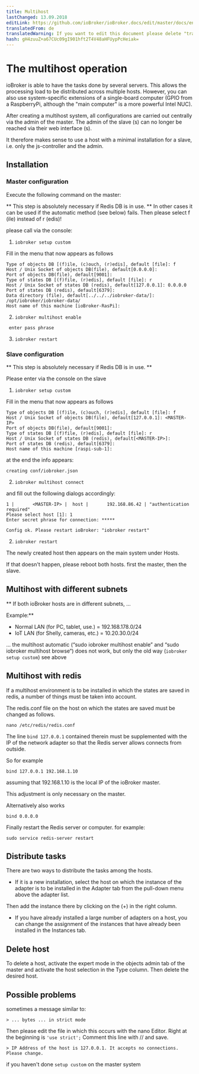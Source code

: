 ```yaml
---
title: Multihost
lastChanged: 13.09.2018
editLink: https://github.com/ioBroker/ioBroker.docs/edit/master/docs/en/config/multihost.md
translatedFrom: de
translatedWarning: If you want to edit this document please delete "translatedFrom" field, elsewise this document will be translated automatically again
hash: gH4zuuZ+a67CUc09gI901hft2T4V48aHFUypPcHeiak=
---
```

# The multihost operation
ioBroker is able to have the tasks done by several servers. This allows the processing load to be distributed across multiple hosts.
However, you can also use system-specific extensions of a single-board computer (GPIO from a RaspberryPi, although the "main computer" is a more powerful Intel NUC).

After creating a multihost system, all configurations are carried out centrally via the admin of the master. The admin of the slave (s) can no longer be reached via their web interface (s).

It therefore makes sense to use a host with a minimal installation for a slave, i.e. only the js-controller and the admin.

## Installation
### Master configuration
Execute the following command on the master:

** This step is absolutely necessary if Redis DB is in use. ** In other cases it can be used if the automatic method (see below) fails. Then please select f (ile) instead of r (edis)!

please call via the console:

1. `iobroker setup custom`

Fill in the menu that now appears as follows

```
Type of objects DB [(f)ile, (c)ouch, (r)edis], default [file]: f
Host / Unix Socket of objects DB(file), default[0.0.0.0]:
Port of objects DB(file), default[9001]:
Type of states DB [(f)file, (r)edis], default [file]: r
Host / Unix Socket of states DB (redis), default[127.0.0.1]: 0.0.0.0
Port of states DB (redis), default[6379]:
Data directory (file), default[../../../iobroker-data/]: /opt/iobroker/iobroker-data/
Host name of this machine [ioBroker-RasPi]:
```

2. `iobroker multihost enable`

``` enter pass phrase```

3. `iobroker restart`

### Slave configuration
** This step is absolutely necessary if Redis DB is in use. **

Please enter via the console on the slave

1. `iobroker setup custom`

Fill in the menu that now appears as follows

```
Type of objects DB [(f)ile, (c)ouch, (r)edis], default [file]: f
Host / Unix Socket of objects DB(file), default[127.0.0.1]: <MASTER-IP>
Port of objects DB(file), default[9001]:
Type of states DB [(f)file, (r)edis], default [file]: r
Host / Unix Socket of states DB (redis), default[<MASTER-IP>]:
Port of states DB (redis), default[6379]:
Host name of this machine [raspi-sub-1]:
```

at the end the info appears:

```
creating conf/iobroker.json
```

2. `iobroker multihost connect`

and fill out the following dialogs accordingly:

```
1 |       <MASTER-IP> |  host |       192.168.86.42 | "authentication required"
Please select host [1]: 1
Enter secret phrase for connection: *****

Config ok. Please restart ioBroker: "iobroker restart"
```

2. `iobroker restart`

The newly created host then appears on the main system under Hosts.

If that doesn't happen, please reboot both hosts. first the master, then the slave.

## Multihost with different subnets
** If both ioBroker hosts are in different subnets, ...

Example:**

* Normal LAN (for PC, tablet, use.) = 192.168.178.0/24
* IoT LAN (for Shelly, cameras, etc.) = 10.20.30.0/24

... the multihost automatic (“sudo iobroker multihost enable” and “sudo iobroker multihost browse“) does not work, but only the old way (`iobroker setup custom`) see above

## Multihost with redis
If a multihost environment is to be installed in which the states are saved in redis, a number of things must be taken into account.

The redis.conf file on the host on which the states are saved must be changed as follows.

```
nano /etc/redis/redis.conf
```

The line `bind 127.0.0.1` contained therein must be supplemented with the IP of the network adapter so that the Redis server allows connects from outside.

So for example

```
bind 127.0.0.1 192.168.1.10
```

assuming that 192.168.1.10 is the local IP of the ioBroker master.

This adjustment is only necessary on the master.

Alternatively also works

```
bind 0.0.0.0
```

Finally restart the Redis server or computer. for example:

```
sudo service redis-server restart
```

## Distribute tasks
There are two ways to distribute the tasks among the hosts.

* If it is a new installation, select the host on which the instance of the adapter is to be installed in the Adapter tab from the pull-down menu above the adapter list.

Then add the instance there by clicking on the (+) in the right column.

* If you have already installed a large number of adapters on a host, you can change the assignment of the instances that have already been installed in the Instances tab.

## Delete host
To delete a host, activate the expert mode in the objects admin tab of the master and activate the host selection in the Type column. Then delete the desired host.

## Possible problems
sometimes a message similar to:

```> ... bytes ... in strict mode```

Then please edit the file in which this occurs with the nano Editor. Right at the beginning is `'use strict';` Comment this line with // and save.

```> IP Address of the host is 127.0.0.1. It accepts no connections. Please change.```

if you haven't done ``` setup custom ``` on the master system